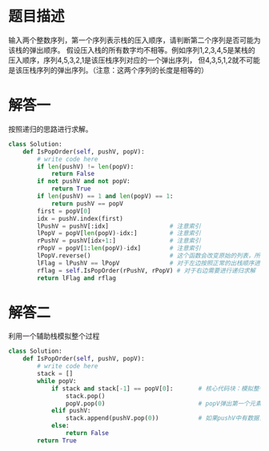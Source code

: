# 题目描述

输入两个整数序列，第一个序列表示栈的压入顺序，请判断第二个序列是否可能为该栈的弹出顺序。
假设压入栈的所有数字均不相等。例如序列1,2,3,4,5是某栈的压入顺序，序列4,5,3,2,1是该压栈序列对应的一个弹出序列，
但4,3,5,1,2就不可能是该压栈序列的弹出序列。（注意：这两个序列的长度是相等的）


# 解答一

按照递归的思路进行求解。

```python
class Solution:
    def IsPopOrder(self, pushV, popV):
        # write code here
        if len(pushV) != len(popV):
            return False
        if not pushV and not popV:
            return True
        if len(pushV) == 1 and len(popV) == 1:
            return pushV == popV
        first = popV[0]
        idx = pushV.index(first)
        lPushV = pushV[:idx]                 # 注意索引
        lPopV = popV[len(popV)-idx:]         # 注意索引
        rPushV = pushV[idx+1:]               # 注意索引
        rPopV = popV[1:len(popV)-idx]        # 注意索引   
        lPopV.reverse()                      # 这个函数会改变原始的列表，所以需要单独写一行
        lFlag = lPushV == lPopV              # 对于左边按照正常的出栈顺序进行判断
        rflag = self.IsPopOrder(rPushV, rPopV) # 对于右边需要进行递归求解
        return lFlag and rflag
```

# 解答二

利用一个辅助栈模拟整个过程

```python
class Solution:
    def IsPopOrder(self, pushV, popV):
        # write code here
        stack = []
        while popV:
            if stack and stack[-1] == popV[0]:       # 核心代码块：模拟整个过程，如果stack的最后一个元素与popV中第一个元素相等，将两个元素都弹出
                stack.pop()
                popV.pop(0)                          # popV弹出第一个元素
            elif pushV:
                stack.append(pushV.pop(0))           # 如果pushV中有数据，压入stack
            else:
                return False
        return True
```
